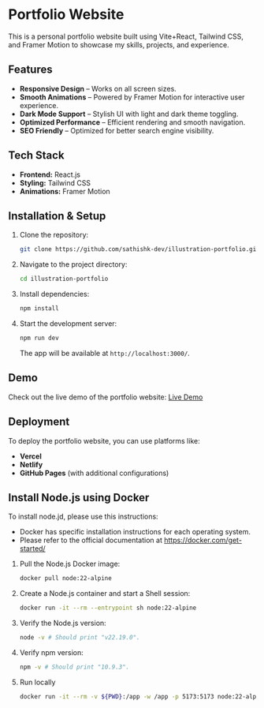 # Portfolio Website

This is a personal portfolio website built using Vite+React, Tailwind CSS, and Framer Motion to showcase my skills, projects, and experience.

## Features
- **Responsive Design** – Works on all screen sizes.
- **Smooth Animations** – Powered by Framer Motion for interactive user experience.
- **Dark Mode Support** – Stylish UI with light and dark theme toggling.
- **Optimized Performance** – Efficient rendering and smooth navigation.
- **SEO Friendly** – Optimized for better search engine visibility.

## Tech Stack
- **Frontend:** React.js
- **Styling:** Tailwind CSS
- **Animations:** Framer Motion

## Installation & Setup

1. Clone the repository:
   ```sh
   git clone https://github.com/sathishk-dev/illustration-portfolio.git
   ```
2. Navigate to the project directory:
   ```sh
   cd illustration-portfolio
   ```
3. Install dependencies:
   ```sh
   npm install
   ```
4. Start the development server:
   ```sh
   npm run dev
   ```
   The app will be available at `http://localhost:3000/`.

## Demo
Check out the live demo of the portfolio website: [Live Demo](https://sk-illustration-portfolio.netlify.app/)

## Deployment
To deploy the portfolio website, you can use platforms like:
- **Vercel**
- **Netlify**
- **GitHub Pages** (with additional configurations)

## Install Node.js using Docker
To install node.jd, please use this instructions:
- Docker has specific installation instructions for each operating system.
- Please refer to the official documentation at https://docker.com/get-started/

1. Pull the Node.js Docker image:
   ```sh
   docker pull node:22-alpine
   ```
   
2. Create a Node.js container and start a Shell session:
   ```sh
   docker run -it --rm --entrypoint sh node:22-alpine
   ```
   
3. Verify the Node.js version:
   ```sh
   node -v # Should print "v22.19.0".
   ```

4. Verify npm version:
   ```sh
   npm -v # Should print "10.9.3".
   ```

5. Run locally
   ```sh
   docker run -it --rm -v ${PWD}:/app -w /app -p 5173:5173 node:22-alpine sh -c "npm install && npm run dev -- --host"
   ```
